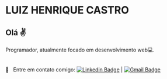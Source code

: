 # LUIZ HENRIQUE CASTRO



## Olá :v:
Programador, atualmente focado em desenvolvimento web:computer:. 



 <br/> :email: &nbsp; Entre em contato comigo: [![Linkedin Badge](https://img.shields.io/badge/-LuizCastro-blue?style=flat-square&logo=Linkedin&logoColor=white&link=https://www.linkedin.com/in/luiz-henrique-castro-66a3541a8)](https://www.linkedin.com/in/luiz-henrique-castro-66a3541a8) 
|
[![Gmail Badge](https://img.shields.io/badge/-luizzandradee@gmail.com-c14438?style=flat-square&logo=Gmail&logoColor=white&link=mailto:luizzandradee@gmail.com)](mailto:luizzandradee@gmail.com)
